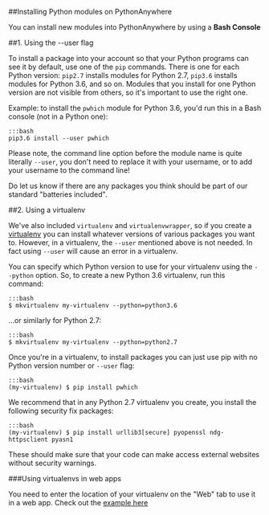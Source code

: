 
<!--
.. title: Installing new modules
.. slug: InstallingNewModules
.. date: 2015-05-13 14:35:28 UTC+01:00
.. tags:
.. category:
.. link:
.. description:
.. type: text
-->





##Installing Python modules on PythonAnywhere


You can install new modules into PythonAnywhere by using a **Bash Console**


##1\. Using the --user flag

To install a package into your account so that your Python programs can see it
by default, use one of the `pip` commands.   There is one for each Python version:
`pip2.7` installs modules for Python 2.7, `pip3.6` installs modules for Python
3.6, and so on.  Modules that you install for one Python version are not visible
from others, so it's important to use the right one.

Example: to install the `pwhich` module for Python 3.6, you'd run this in a Bash
console (not in a Python one):

    :::bash
    pip3.6 install --user pwhich

Please note, the command line option before the module name is quite literally `--user`, you
don't need to replace it with your username, or to add your username to the
command line!

Do let us know if there are any packages you think should be part of our standard "batteries included".


##2\. Using a virtualenv


We've also included `virtualenv` and `virtualenvwrapper`, so if you create a
[virtualenv](/pages/VirtualenvsExplained) you can install whatever versions of various packages you want to.
However, in a virtualenv, the `--user` mentioned above is not needed. In fact
using `--user` will cause an error in a virtualenv.

You can specify which Python version to use for your virtualenv using the
`--python` option.  So, to create a new Python 3.6 virtualenv, run this command:

    :::bash
    $ mkvirtualenv my-virtualenv --python=python3.6

...or similarly for Python 2.7:

    :::bash
    $ mkvirtualenv my-virtualenv --python=python2.7

Once you're in a virtualenv,  to install packages you can just use pip with no
Python version number or `--user` flag:

    :::bash
    (my-virtualenv) $ pip install pwhich

We recommend that in any Python 2.7 virtualenv you create, you install the following
security fix packages:

    :::bash
    (my-virtualenv) $ pip install urllib3[secure] pyopenssl ndg-httpsclient pyasn1

These should make sure that your code can make access external websites without
security warnings.


###Using virtualenvs in web apps


You need to enter the location of your virtualenv on the "Web" tab to use it in
a web app. Check out the [example here](/pages/VirtualEnvForNewerDjango)

